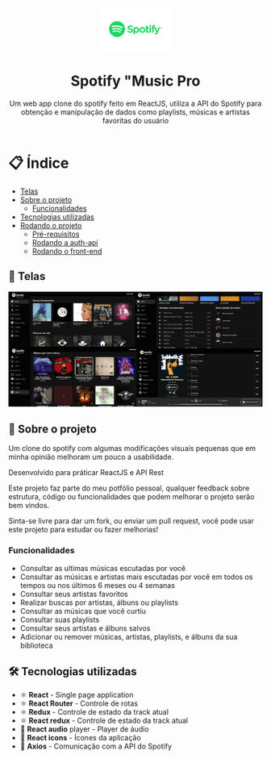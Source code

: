 <h1 align="center">
<br>
  <img src="Spotify Music Pro.png" width="auto" height="90" alt="Spotify "Music Pro"">
<br>
<br>
Spotify "Music Pro
</h1>

<p align="center">Um web app clone do spotify feito em ReactJS, utiliza a API do Spotify para obtenção e manipulação de dados como playlists, músicas e artistas favoritas do usuário
<br/><br/><a align="center" href="https://tsprestes-spotifycloneapp.netlify.com" target="_blank"></a>
</p>

# 📋 Índice

- [Telas](#-Telas)
- [Sobre o projeto](#-Sobre-o-projeto)
  - [Funcionalidades](#-Funcionalidades)
- [Tecnologias utilizadas](#-Tecnologias-utilizadas)
- [Rodando o projeto](#-Rodando-o-projeto)
  - [Pré-requisitos](#-Pré-requisitos)
  - [Rodando a auth-api](#-Rodando-a-auth-api)
  - [Rodando o front-end](#-Rodando-o-front-end)

## 🎨 Telas

<img src="spotify-clone-app-screenshots.jpg" alt="spotify-clone-app">

## 📃 Sobre o projeto

Um clone do spotify com algumas modificações visuais pequenas que em minha opinião melhoram um pouco a usabilidade.

Desenvolvido para práticar ReactJS e API Rest

Este projeto faz parte do meu potfólio pessoal, qualquer feedback sobre estrutura, código ou funcionalidades que podem melhorar o projeto serão bem vindos.

Sinta-se livre para dar um fork, ou enviar um pull request, você pode usar este projeto para estudar ou fazer melhorias!

### Funcionalidades

- Consultar as ultimas músicas escutadas por você
- Consultar as músicas e artistas mais escutadas por você em todos os tempos ou nos últimos 6 meses ou 4 semanas
- Consultar seus artistas favoritos
- Realizar buscas por artistas, álbuns ou playlists
- Consultar as músicas que você curtiu
- Consultar suas playlists
- Consultar seus artistas e álbuns salvos
- Adicionar ou remover músicas, artistas, playlists, e álbuns da sua biblioteca

## 🛠 Tecnologias utilizadas

- ⚛ **React** - Single page application
- ⚛ **React Router** - Controle de rotas
- ⚛ **Redux** - Controle de estado da track atual
- ⚛ **React redux** - Controle de estado da track atual
- 🎵 **React audio** player - Player de áudio
- 🤙 **React icons** - Ícones da aplicação
- 📡 **Axios** - Comunicação com a API do Spotify



